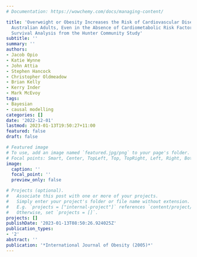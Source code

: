 ```yaml
---
# Documentation: https://wowchemy.com/docs/managing-content/

title: 'Overweight or Obesity Increases the Risk of Cardiovascular Disease among Older
  Australian Adults, Even in the Absence of Cardiometabolic Risk Factors: A Bayesian
  Survival Analysis from the Hunter Community Study'
subtitle: ''
summary: ''
authors:
- Jacob Opio
- Katie Wynne
- John Attia
- Stephen Hancock
- Christopher Oldmeadow
- Brian Kelly
- Kerry Inder
- Mark McEvoy
tags:
- Bayesian
- causal modelling
categories: []
date: '2022-12-01'
lastmod: 2023-01-13T19:50:27+11:00
featured: false
draft: false

# Featured image
# To use, add an image named `featured.jpg/png` to your page's folder.
# Focal points: Smart, Center, TopLeft, Top, TopRight, Left, Right, BottomLeft, Bottom, BottomRight.
image:
  caption: ''
  focal_point: ''
  preview_only: false

# Projects (optional).
#   Associate this post with one or more of your projects.
#   Simply enter your project's folder or file name without extension.
#   E.g. `projects = ["internal-project"]` references `content/project/deep-learning/index.md`.
#   Otherwise, set `projects = []`.
projects: []
publishDate: '2023-01-13T08:50:26.924025Z'
publication_types:
- '2'
abstract: ''
publication: '*International Journal of Obesity (2005)*'
---
```

